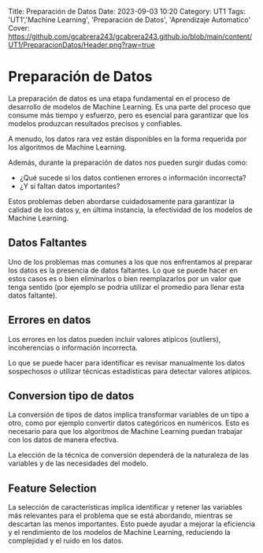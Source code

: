 Title: Preparación de Datos
Date: 2023-09-03 10:20
Category: UT1
Tags: 'UT1','Machine Learning', 'Preparación de Datos', 'Aprendizaje Automatico'
Cover: https://github.com/gcabrera243/gcabrera243.github.io/blob/main/content/UT1/PreparacionDatos/Header.png?raw=true

# Preparación de Datos

La preparación de datos es una etapa fundamental en el proceso de desarrollo de modelos de Machine Learning. Es una parte del proceso que consume más tiempo y esfuerzo, pero es esencial para garantizar que los modelos produzcan resultados precisos y confiables.

A menudo, los datos rara vez están disponibles en la forma requerida por los algoritmos de Machine Learning.

Además, durante la preparación de datos nos pueden surgir dudas como:

-   ¿Qué sucede si los datos contienen errores o información incorrecta?
-   ¿Y si faltan datos importantes?

Estos problemas deben abordarse cuidadosamente para garantizar la calidad de los datos y, en última instancia, la efectividad de los modelos de Machine Learning.

## Datos Faltantes

Uno de los problemas mas comunes a los que nos enfrentamos al preparar los datos es la presencia de datos faltantes. Lo que se puede hacer en estos casos es o bien eliminarlos o bien reemplazarlos por un valor que tenga sentido (por ejemplo se podria utilizar el promedio para llenar esta datos faltante).

## Errores en datos

Los errores en los datos pueden incluir valores atípicos (outliers), incoherencias o información incorrecta.

Lo que se puede hacer para identificar es revisar manualmente los datos sospechosos o utilizar técnicas estadísticas para detectar valores atípicos.

## Conversion tipo de datos

La conversión de tipos de datos implica transformar variables de un tipo a otro, como por ejemplo convertir datos categóricos en numéricos. Esto es necesario para que los algoritmos de Machine Learning puedan trabajar con los datos de manera efectiva.

La elección de la técnica de conversión dependerá de la naturaleza de las variables y de las necesidades del modelo.

## Feature Selection

La selección de características implica identificar y retener las variables más relevantes para el problema que se está abordando, mientras se descartan las menos importantes. Esto puede ayudar a mejorar la eficiencia y el rendimiento de los modelos de Machine Learning, reduciendo la complejidad y el ruido en los datos.
